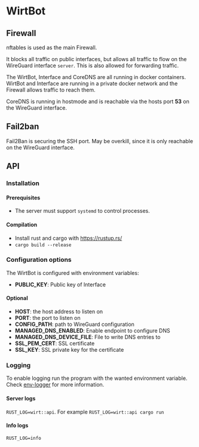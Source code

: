 # WirtBot

## Firewall
nftables is used as the main Firewall.

It blocks all traffic on public interfaces, but allows all traffic to flow on the WireGuard interface `server`.
This is also allowed for forwarding traffic.

The WirtBot, Interface and CoreDNS are all running in docker containers. 
WirtBot and Interface are running in a private docker network and the Firewall allows traffic to reach them.

CoreDNS is running in hostmode and is reachable via the hosts port **53** on the WireGuard interface. 

##  Fail2ban
Fail2Ban is securing the SSH port. May be overkill, since it is only reachable on the WireGuard interface.


## API
### Installation
#### Prerequisites

- The server must support `systemd` to control processes.

#### Compilation

- Install rust and cargo with https://rustup.rs/
- `cargo build --release`


### Configuration options

The WirtBot is configured with environment variables:

- **PUBLIC_KEY**: Public key of Interface

#### Optional

- **HOST**: the host address to listen on
- **PORT**: the port to listen on
- **CONFIG_PATH**: path to WireGuard configuration
- **MANAGED_DNS_ENABLED**: Enable endpoint to configure DNS
- **MANAGED_DNS_DEVICE_FILE**: File to write DNS entries to
- **SSL_PEM_CERT**: SSL certificate
- **SSL_KEY**: SSL private key for the certificate

### Logging

To enable logging run the program with the wanted environment variable.
Check [env-logger](https://docs.rs/env_logger/0.7.1/env_logger/) for more information.

#### Server logs

`RUST_LOG=wirt::api`. For example `RUST_LOG=wirt::api cargo run`

#### Info logs

`RUST_LOG=info`